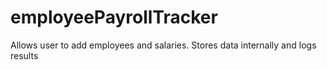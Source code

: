 # employeePayrollTracker
Allows user to add employees and salaries.  Stores data internally and logs results
